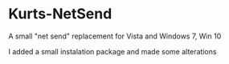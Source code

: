 # Kurts-NetSend
A small "net send" replacement for Vista and Windows 7, Win 10 

I added a small instalation package and made some alterations
